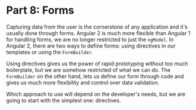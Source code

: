 # Part 8: Forms

Capturing data from the user is the cornerstone of any application and it's usually done through forms. Angular 2 is much more flexible than Angular 1 for handling forms, we are no longer restricted to just the `ngModel`. In Angular 2, there are two ways to define forms: using directives in our templates or using the `FormBuilder`.

Using directives gives us the power of rapid prototyping without too much boilerplate, but we are somehow restricted of what we can do. The `FormBuilder` on the other hand, lets us define our form through code and gives us much more flexibility and control over data validation.

Which approach to use will depend on the developer's needs, but we are going to start with the simplest one: directives.


